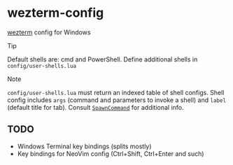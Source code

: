 # wezterm-config

[wezterm](https://github.com/wezterm/wezterm) config for Windows

>[!TIP]
> Default shells are: cmd and PowerShell. Define additional shells in `config/user-shells.lua`

> [!NOTE]
> `config/user-shells.lua` must return an indexed table of shell configs. Shell config includes `args` (command and parameters to invoke a shell) and `label` (default title for tab). Consult [`SpawnCommand`](https://wezterm.org/config/lua/SpawnCommand.html) for additional info.

## TODO

- Windows Terminal key bindings (splits mostly)
- Key bindings for NeoVim config (Ctrl+Shift, Ctrl+Enter and such)
